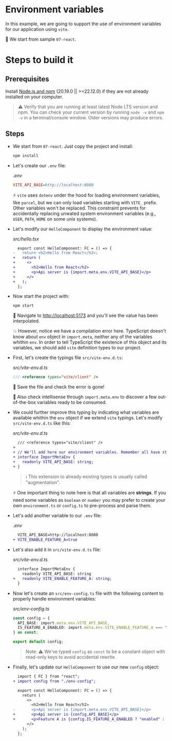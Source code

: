 # Environment variables

In this example, we are going to support the use of environment variables for our application using `vite`.

📌 We start from sample `07-react`.

# Steps to build it

## Prerequisites

Install [Node.js and npm](https://nodejs.org/en/) (20.19.0 || >=22.12.0) if they are not already installed on your computer.

> ⚠ Verify that you are running at least latest Node LTS version and npm. You can check your current version by running `node -v` and `npm -v` in a terminal/console window. Older versions may produce errors.

## Steps

- We start from `07-react`. Just copy the project and install:

  ```bash
  npm install
  ```

- Let's create our `.env` file:

  _.env_

  ```ini
  VITE_API_BASE=http://localhost:8080
  ```

  ⚡ `vite` uses `dotenv` under the hood for loading environment variables, like `parcel`, but we can only load variables starting with `VITE_` prefix. Other variables won't be replaced. This constraint prevents for accidentally replacing unwated system environment variables (e.g., `USER`, `PATH`, `HOME` on some unix systems).

- Let's modify our `HelloComponent` to display the environment value:

  _src/hello.tsx_

  ```diff
    export const HelloComponent: FC = () => {
  -   return <h2>Hello from React</h2>;
  +   return (
  +     <>
  +       <h2>Hello from React</h2>
  +       <p>Api server is {import.meta.env.VITE_API_BASE}</p>
  +     </>
  +   );
    };
  ```

- Now start the project with:

  ```bash
  npm start
  ```

  🔎 Navigate to [http://localhost:5173](http://localhost:5173) and you'll see the value has been interpolated.

  💥 However, notice we have a compilation error here. TypeScript doesn't know about `env` object in `import.meta`, neither any of the variables whithin `env`. In order to tell TypeScript the existence of this object and its variables, we should add `vite` definition types to our project.

- First, let's create the typings file `src/vite-env.d.ts`:

  _src/vite-env.d.ts_

  ```ts
  /// <reference types="vite/client" />
  ```

  🔎 Save the file and check the error is gone!

  🔎 Also check intellisense through `import.meta.env` to discover a few out-of-the-box variables ready to be consumed.

- We could further improve this typing by indicating what variables are available whithin the `env` object if we extend `vite` typings. Let's modify `src/vite-env.d.ts` like this:

  _src/vite-env.d.ts_

  ```diff
    /// <reference types="vite/client" />
  +
  + // We'll add here our environment variables. Remember all have string values.
  + interface ImportMetaEnv {
  +   readonly VITE_API_BASE: string;
  + }
  ```

  > ℹ️ This extension to already existing types is usually called "augmentation".

  ⚡ One important thing to note here is that all variables are **strings**. If you need some variables as `boolean` or `number` you may prefer to create your own `environment.ts` or `config.ts` to pre-process and parse them.

- Let's add another variable to our `.env` file:

  _.env_

  ```diff
    VITE_API_BASE=http://localhost:8080
  + VITE_ENABLE_FEATURE_A=true
  ```

- Let's also add it in `src/vite-env.d.ts` file:

  _src/vite-env.d.ts_

  ```diff
    interface ImportMetaEnv {
      readonly VITE_API_BASE: string
  +   readonly VITE_ENABLE_FEATURE_A: string;
    }
  ```

- Now let's create an `src/env-config.ts` file with the following content to properly handle environment variables:

  _src/env-config.ts_

  ```ts
  const config = {
    API_BASE: import.meta.env.VITE_API_BASE,
    IS_FEATURE_A_ENABLED: import.meta.env.VITE_ENABLE_FEATURE_A === "true",
  } as const;

  export default config;
  ```

  > Note: ⚠ We've typed `config` as `const` to be a constant object with read-only keys to avoid accidental rewrite.

- Finally, let's update our `HelloComponent` to use our new `config` object:

  ```diff
    import { FC } from "react";
  + import config from "./env-config";

    export const HelloComponent: FC = () => {
      return (
        <>
          <h2>Hello from React</h2>
  -       <p>Api server is {import.meta.env.VITE_API_BASE}</p>
  +       <p>Api server is {config.API_BASE}</p>
  +       <p>Feature A is {config.IS_FEATURE_A_ENABLED ? "enabled" : "disabled"}</p>
        </>
      );
    };
  ```
